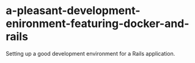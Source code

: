 # a-pleasant-development-enironment-featuring-docker-and-rails
Setting up a good development environment for a Rails application.
